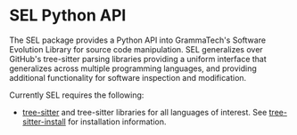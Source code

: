 SEL Python API
==============

The SEL package provides a Python API into GrammaTech's Software
Evolution Library for source code manipulation.  SEL generalizes over
GitHub's tree-sitter parsing libraries providing a uniform interface
that generalizes across multiple programming languages, and providing
additional functionality for software inspection and modification.

Currently SEL requires the following:
- [tree-sitter][] and tree-sitter libraries for all languages of
  interest.  See [tree-sitter-install][] for installation information.

[tree-sitter]: https://tree-sitter.github.io/tree-sitter/
[tree-sitter-install]: https://grammatech.github.io/sel/Source-Code-with-tree_002dsitter.html#Setting-up-libtree_002dsitter
